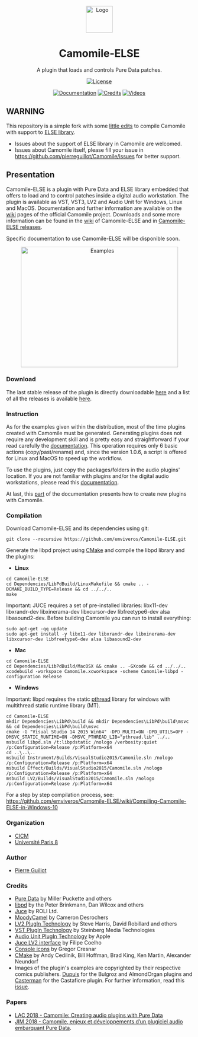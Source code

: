 <p align="center">
  <a href="https://github.com/pierreguillot/Camomile/wiki">
    <img src="https://user-images.githubusercontent.com/1409918/37906678-2b998b0a-3103-11e8-946a-10df0f3d2eca.png" alt="Logo" width=72 height=72>
  </a>
  <h1 align="center">Camomile-ELSE</h1>
  <p align="center">
    A plugin that loads and controls Pure Data patches.
  </p>
  <p align="center">
    <a href="https://github.com/pierreguillot/Camomile/blob/master/LICENSE"><img src="https://img.shields.io/badge/license-GPL--v3-blue.svg" alt="License"></a>
  </p>
  <p align="center">
    <a href="https://github.com/pierreguillot/Camomile/wiki"><img src="https://img.shields.io/badge/@-documentation-blue.svg" alt="Documentation"></a>
    <a href="https://github.com/pierreguillot/Camomile/wiki/Credits"><img src="https://img.shields.io/badge/@-credits-blue.svg" alt="Credits"></a>
    <a href="https://vimeo.com/album/4639971"><img src="https://img.shields.io/badge/@-videos-blue.svg" alt="Videos"></a>
  </p>
</p>

## WARNING
This repository is a simple fork with some [little edits](https://github.com/pierreguillot/Camomile/issues/214#issuecomment-704670696) to compile Camomile with support to [ELSE library](https://github.com/porres/pd-else).
- Issues about the support of ELSE library in Camomile are welcomed.
- Issues about Camomile itself, please fill your issue in https://github.com/pierreguillot/Camomile/issues for better support.

## Presentation

Camomile-ELSE is a plugin with Pure Data and ELSE library embedded that offers to load and to control patches inside a digital audio workstation. The plugin is available as VST, VST3, LV2 and Audio Unit for Windows, Linux and MacOS. Documentation and further information are available on the [wiki](https://github.com/pierreguillot/Camomile/wiki) pages of the official Camomile project. Downloads and some more information can be found in the [wiki](https://github.com/emviveros/Camomile-ELSE/wiki) of Camomile-ELSE and in [Camomile-ELSE releases](https://github.com/emviveros/Camomile-ELSE/releases).

Specific documentation to use Camomile-ELSE will be disponible soon.

<p align="center">
<img src="https://user-images.githubusercontent.com/1409918/35470969-05182302-0353-11e8-90b5-d37450206adf.png" alt="Examples" width=425 height=325>
</p>

### Download

The last stable release of the plugin is directly downloadable [here](https://github.com/emviveros/Camomile-ELSE/releases/latest) and a list of all the releases is available [here](https://github.com/emviveros/Camomile-ELSE/releases).

### Instruction

As for the examples given within the distribution, most of the time plugins created with Camomile must be generated. Generating plugins does not require any development skill and is pretty easy and straightforward if your read carefully the [documentation](https://github.com/pierreguillot/Camomile/wiki/How-to-generate-plugins). This operation requires only 6 basic actions (copy/past/rename) and, since the version 1.0.6, a script is offered for Linux and MacOS to speed up the workflow.

To use the plugins, just copy the packages/folders in the audio plugins' location. If you are not familiar with plugins and/or the digital audio workstations, please read this [documentation](https://github.com/pierreguillot/Camomile/wiki/How-to-install-plugins).

At last, this [part](https://github.com/pierreguillot/Camomile/wiki/How-to-create-new-plugins) of the documentation presents how to create new plugins with Camomile.

### Compilation

Download Camomile-ELSE and its dependencies using git:

```
git clone --recursive https://github.com/emviveros/Camomile-ELSE.git
```

Generate the libpd project using [CMake](https://cmake.org) and compile the libpd library and the plugins:

- **Linux**  
```
cd Camomile-ELSE
cd Dependencies/LibPdBuild/LinuxMakefile && cmake .. -DCMAKE_BUILD_TYPE=Release && cd ../../..
make
```
Important: JUCE requires a set of pre-installed libraries: libx11-dev libxrandr-dev libxinerama-dev libxcursor-dev libfreetype6-dev alsa libasound2-dev. Before building Camomile you can run to install everything:
```
sudo apt-get -qq update
sudo apt-get install -y libx11-dev libxrandr-dev libxinerama-dev libxcursor-dev libfreetype6-dev alsa libasound2-dev
```
- **Mac**
```
cd Camomile-ELSE
cd Dependencies/LibPdBuild/MacOSX && cmake .. -GXcode && cd ../../..
xcodebuild -workspace Camomile.xcworkspace -scheme Camomile-libpd -configuration Release
```
- **Windows**

Important: libpd requires the static [pthread](https://github.com/GerHobbelt/pthread-win32.git) library for windows with multithread static runtime library (MT).
```
cd Camomile-ELSE
mkdir Dependencies\LibPd\build && mkdir Dependencies\LibPd\build\msvc && cd Dependencies\LibPd\build\msvc
cmake -G "Visual Studio 14 2015 Win64" -DPD_MULTI=ON -DPD_UTILS=OFF -DMSVC_STATIC_RUNTIME=ON -DMSVC_PTHREAD_LIB="pthread.lib" ../..
msbuild libpd.sln /t:libpdstatic /nologo /verbosity:quiet /p:Configuration=Release /p:Platform=x64
cd ..\..\..
msbuild Instrument/Builds/VisualStudio2015/Camomile.sln /nologo /p:Configuration=Release /p:Platform=x64
msbuild Effect/Builds/VisualStudio2015/Camomile.sln /nologo /p:Configuration=Release /p:Platform=x64
msbuild LV2/Builds/VisualStudio2015/Camomile.sln /nologo /p:Configuration=Release /p:Platform=x64
```
For a step by step compilation process, see: https://github.com/emviveros/Camomile-ELSE/wiki/Compiling-Camomile-ELSE-in-Windows-10

### Organization

- [CICM](http://cicm.mshparisnord.org)
- [Université Paris 8](https://www.univ-paris8.fr)

### Author

- [Pierre Guillot](https://github.com/pierreguillot)

### Credits

- [Pure Data](http://msp.ucsd.edu/software.html) by Miller Puckette and others
- [libpd](http://libpd.cc) by the Peter Brinkmann, Dan Wilcox and others
- [Juce](https://github.com/WeAreROLI/JUCE) by ROLI Ltd.
- [MoodyCamel](https://github.com/cameron314/concurrentqueue) by Cameron Desrochers
- [LV2 PlugIn Technology](http://lv2plug.in) by Steve Harris, David Robillard and others
- [VST PlugIn Technology](https://www.steinberg.net/en/company/technologies/vst3.html) by Steinberg Media Technologies
- [Audio Unit PlugIn Technology](https://developer.apple.com/documentation/audiounit) by Apple
- [Juce LV2 interface](http://www.falktx.com) by Filipe Coelho
- [Console icons](https://www.flaticon.com/authors/gregor-cresnar) by Gregor Cresnar
- [CMake](https://cmake.org/) by Andy Cedilnik, Bill Hoffman, Brad King, Ken Martin, Alexander Neundorf
- Images of the plugin's examples are copyrighted by their respective comics publishers. [Dupuis](https://www.dupuis.com/) for the Bulgroz and AlmondOrgan plugins and [Casterman](https://www.casterman.com/) for the Castafiore plugin. For further information, read this [issue](https://github.com/pierreguillot/Camomile/issues/177).

### Papers

- [LAC 2018 - Camomile: Creating audio plugins with Pure Data](http://lac.linuxaudio.org/2018/pdf/44-paper.pdf)
- [JIM 2018 - Camomile, enjeux et développements d’un plugiciel audio embarquant Pure Data](https://hal.archives-ouvertes.fr/hal-01791392/document).
